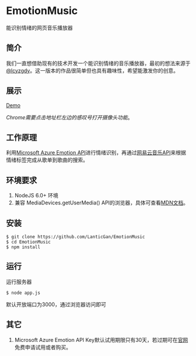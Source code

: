 # EmotionMusic

能识别情绪的网页音乐播放器

## 简介

我们一直想借助现有的技术开发一个能识别情绪的音乐播放器，最初的想法来源于[@lcyzgdy](https://github.com/lcyzgdy)。这一版本的作品很简单但也具有趣味性，希望能激发你的创意。

## 展示

[Demo](http://139.199.84.28:3000)

*Chrome需要点击地址栏左边的感叹号打开摄像头功能*。

## 工作原理

利用[Microsoft Azure Emotion API](https://azure.microsoft.com/en-us/services/cognitive-services/emotion/)进行情绪识别，再通过[网易云音乐API](https://github.com/Binaryify/NeteaseCloudMusicApi)来根据情绪标签完成从歌单到歌曲的搜索。

## 环境要求

1. NodeJS 6.0+ 环境
2. 兼容 MediaDevices.getUserMedia() API的浏览器，具体可查看[MDN文档](https://developer.mozilla.org/en-US/docs/Web/API/MediaDevices/getUserMedia)。

## 安装

``` shell
$ git clone https://github.com/LanticGan/EmotionMusic
$ cd EmotionMusic
$ npm install
```

## 运行

运行服务器

``` shell
$ node app.js
```

默认开放端口为3000，通过浏览器访问即可


## 其它

1. Microsoft Azure Emotion API Key默认试用期限只有30天，若过期可在[官网](https://azure.microsoft.com/en-us/try/cognitive-services/?api=emotion-api)免费申请试用或者购买。


